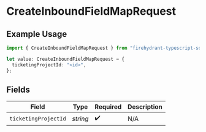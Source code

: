 # CreateInboundFieldMapRequest

## Example Usage

```typescript
import { CreateInboundFieldMapRequest } from "firehydrant-typescript-sdk/models/operations";

let value: CreateInboundFieldMapRequest = {
  ticketingProjectId: "<id>",
};
```

## Fields

| Field                | Type                 | Required             | Description          |
| -------------------- | -------------------- | -------------------- | -------------------- |
| `ticketingProjectId` | *string*             | :heavy_check_mark:   | N/A                  |